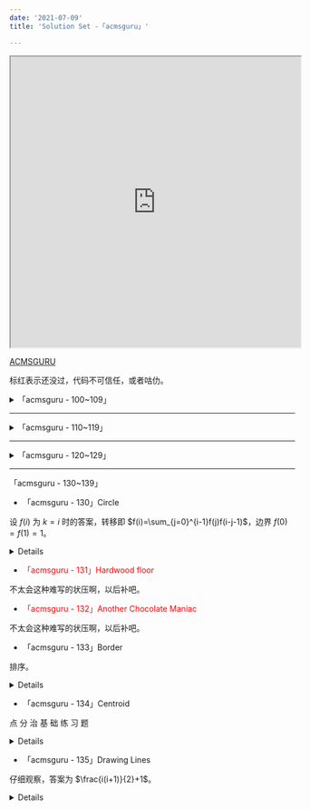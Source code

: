 ```yaml
---
date: '2021-07-09'
title: 'Solution Set -「acmsguru」'

---
```


<iframe height="512" width="512" src="https://www.html5tricks.com/demo/html5-ai-chess/index.html"></iframe>

[ACMSGURU](https://codeforces.com/problemsets/acmsguru/page/5)

标红表示还没过，代码不可信任，或者咕仂。

<details>

<summary>「acmsguru - 100~109」</summary>

- 「acmsguru - 100」A+B

略。

<details>

```cpp
#include<bits/stdc++.h>
using namespace std;
typedef long long ll;
inline ll read()
{
	ll x=0,f=0; char ch=getchar();
	while(ch<'0'||ch>'9') f|=(ch=='-'),ch=getchar();
	while(ch>='0'&&ch<='9') x=x*10+(ch&15),ch=getchar();
	return f?-x:x;
}
signed main()
{
	printf("%d\n",read()+read());
	return 0;
}
```

</details>

- <div style="color:red">「acmsguru - 101」Domino</div>

显然转成图论。把有相同数字的点连边，那么问题就成了找一条路径经过且仅经过每个点一次。找出哈密顿路即可。

但是判断是 NP😭。

重建图，把数字做点，牌做边，然后就成了找欧拉路，直接来。

<details>

```cpp
#include<bits/stdc++.h>
using namespace std;
typedef long long ll;
inline ll read() {
	ll x=0,f=0;
	char ch=getchar();
	while(ch<'0'||ch>'9') f|=(ch=='-'),ch=getchar();
	while(ch>='0'&&ch<='9') x=x*10+(ch&15),ch=getchar();
	return f?-x:x;
}
const int N=200,nds=7;
signed main() {
	int n=read();
	static int a[N],b[N],deg[10],mat[10][10],ans[N],cnt,Ans[N],ANS[N],vis[10],storing[N*2],cntot;
	vector<int> id[10][10];
	for(int i=1; i<=n; ++i) a[i]=read(),b[i]=read(),++mat[++a[i]][++b[i]],++mat[b[i]][a[i]],
		++deg[a[i]],++deg[b[i]],id[a[i]][b[i]].push_back(i),storing[++cntot]=a[i],storing[++cntot]=b[i];
	int tot=0;
	for(int i=1; i<=nds; ++i) (deg[i]&1)&&(++tot);
	if(tot&&tot!=2) return puts("No solution"),0;
	std::function<void(int)> dfs=[&](int x) {
		vis[x]=1;
		for(int i=1; i<=nds; ++i) (mat[x][i])&&(--mat[x][i],--mat[i][x],dfs(i),1);
		ans[++cnt]=x;
	};
	for(int i=1; i<=nds; ++i) if(deg[i]&1) { dfs(i); break; }
	(!cnt)&&(dfs(1),1);
	for(int i=1; i<=cntot; ++i) if(!vis[storing[i]]) return puts("No solution"),0;
	for(int i=1; i<cnt; ++i) {
		if(id[ans[i]][ans[i+1]].size()) Ans[i]=id[ans[i]][ans[i+1]].back(),id[ans[i]][ans[i+1]].pop_back(),ANS[i]=0;
		else if(id[ans[i+1]][ans[i]].size()) Ans[i]=id[ans[i+1]][ans[i]].back(),id[ans[i+1]][ans[i]].pop_back(),ANS[i]=1;
	}
	for(int i=1;i<cnt;++i) printf("%d %c\n",Ans[i],ANS[i]?'-':'+');
	return 0;
}
```

</details>

- 「acmsguru - 102」Coprimes

输出 $n$ 的欧拉函数值。

<details>

```cpp
#include<bits/stdc++.h>
using namespace std;
typedef long long ll;
inline ll read() {
	ll x=0,f=0;
	char ch=getchar();
	while(ch<'0'||ch>'9') f|=(ch=='-'),ch=getchar();
	while(ch>='0'&&ch<='9') x=x*10+(ch&15),ch=getchar();
	return f?-x:x;
}
signed main() {
	ll n=read(),ans=n;
	for(int i=2; i*i<=n; ++i) {
		if(n%i==0) {
			ans-=ans/i;
			for(; n%i==0; n/=i) ;
		}
	}
	if(n>1) ans-=ans/n;
	printf("%lld\n",ans);
	return 0;
}
```

</details>

- 「acmsguru - 103」Traffic Lights

暴难写的最短路板题。

<details>

```cpp
#include<bits/stdc++.h>
using namespace std;
typedef long long ll;
//#define getchar() (p1==p2&&(p2=(p1=buf)+fread(buf,1,1<<21,stdin),p1==p2)?EOF:*p1++)
char buf[1<<21],*p1=buf,*p2=buf;
inline ll read() {
	ll x=0,f=0;
	char ch=getchar();
	while(ch<'0'||ch>'9') f|=(ch=='-'),ch=getchar();
	while(ch>='0'&&ch<='9') x=x*10+(ch&15),ch=getchar();
	return f?-x:x;
}
const int N=400;
int n,m,st,ed,chr[2][2],a[N][N];
struct st {
	int c,t,b,p;
} lts[N];
void qwq(int v,int pr,int k) {
	if(pr<lts[v].t) {
		chr[k][0]=lts[v].c;
		chr[k][1]=lts[v].t-pr;
		return;
	}
	int tmp=(pr-lts[v].t)%(lts[v].b+lts[v].p);
	if(lts[v].c) {
		if(tmp<lts[v].b) chr[k][0]=0,chr[k][1]=lts[v].b-tmp;
		else chr[k][0]=1,chr[k][1]=lts[v].p-tmp+lts[v].b;
	}
	else {
		if(tmp<lts[v].p) chr[k][0]=1,chr[k][1]=lts[v].p-tmp;
		else chr[k][0]=0,chr[k][1]=lts[v].b-tmp+lts[v].p;
	}
}
int qaq(int v,int u,int pr,int f) {
	qwq(v,pr,0),qwq(u,pr,1);
	if(chr[0][0]==chr[1][0]) return 0;
	int tp0=chr[0][1];
	int tp1=chr[1][1];
	if(tp0==tp1) {
		if(f==2) return -1;
		else {
			int tp=qaq(v,u,pr+tp0,f+1);
			if(~tp) return tp+tp0;
			else return -1;
		}
	}
	return min(tp0,tp1);
}
int dis[N],prs[N],vis[N];
signed main() {
	st=read(),ed=read(),n=read(),m=read();
	for(int i=1; i<=n; ++i) {
		char s[10];
		scanf("%s",s);
		lts[i].c=s[0]=='P';
		lts[i].t=read();
		lts[i].b=read();
		lts[i].p=read();
	}
	const int inf=numeric_limits<int>::max();
	for(int i=1; i<=n; ++i) for(int j=1; j<=n; ++j)
		(i^j)&&(a[i][j]=inf);
	for(int i=1,x,y; i<=m; ++i) x=read(),y=read(),a[x][y]=a[y][x]=read();
	int now=st;
	for(int i=0; i<n; ++i) dis[i]=inf;
	for(int i=1; i<=n; ++i)
		(a[now][i]<inf)&&(dis[i]=a[now][i]+qaq(now,i,0,0),prs[i]=now),
		(a[now][i]==inf)&&(dis[i]=inf,prs[i]=0);
	vis[now]=1,prs[now]=0;
	for(int i=1; i<=n; ++i) {
		int k=0,m=inf;
		for(int j=1; j<=n; ++j)
			(!vis[j]&&dis[j]<m)&&(m=dis[k=j]);
		if(!k) break;
		vis[k]=1;
		for(int j=1; j<=n; ++j)
			if(k!=j&&a[k][j]!=inf) {
				int tp=qaq(k,j,dis[k],0);
				if(tp==-1) continue;
				if(dis[j]>dis[k]+tp+a[k][j]) dis[j]=dis[k]+tp+a[k][j],prs[j]=k;
			}
	}
	if(st==ed) printf("0\n%d\n",st);
	else if(dis[ed]==inf) puts("0");
	else {
		printf("%d\n",dis[ed]);
		now=ed; static int pas[N],k;
		while(prs[now]) pas[++k]=prs[now],now=prs[now];
		pas[0]=ed;
		for(int i=k; ~i; --i) printf("%d ",pas[i]);
	}
	return 0;
}
```

</details>

- 「acmsguru - 104」Little shop of flowers

设 $f(i,j)$ 为把前 $i$ 朵花放进前 $j$ 个花筒的最优。

转移即 $f(i,j)=\max\{f(i-1,j),f(i-1,j-1)+a(i,j)\}$，记录路径即可。

<details>

```cpp
#include<bits/stdc++.h>
using namespace std;
typedef long long ll;
inline ll read() {
	ll x=0,f=0;
	char ch=getchar();
	while(ch<'0'||ch>'9') f|=(ch=='-'),ch=getchar();
	while(ch>='0'&&ch<='9') x=x*10+(ch&15),ch=getchar();
	return f?-x:x;
}
const int N=200;
int a[N][N],lst[N][N],dp[N][N],pas[N],tot;
signed main() {
	int n=read(),m=read();
	for(int i=1; i<=n; ++i) for(int j=1; j<=m; ++j) a[i][j]=read();
	memset(dp,-0x3f,sizeof dp);
	for(int i=0; i<=m; ++i) dp[0][i]=0;
	for(int i=1; i<=n; ++i) for(int j=1; j<=m; ++j) {
		if(dp[i][j-1]>dp[i-1][j-1]+a[i][j]) dp[i][j]=dp[i][j-1],lst[i][j]=-1;
		else dp[i][j]=dp[i-1][j-1]+a[i][j],lst[i][j]=1;
	}
	printf("%d\n",dp[n][m]);
	function<void(int,int)> DIGUI=[&](int n,int m) {
		if(n==0) return;
		if(lst[n][m]==1) DIGUI(n-1,m-1),pas[++tot]=m;
		else if(lst[n][m]) DIGUI(n,m-1);
	};
	DIGUI(n,m);
	for(int i=1; i<=tot; ++i) printf("%d ",pas[i]);
	return 0;
}
```

</details>

- 「acmsguru - 105」Div 3

被 $3$ 除的仂分布是 $1,2,0,1,2,0,\dots$。然后答案显然是 $\lfloor\frac{n}{3}\rfloor\times+[n\bmod3=2]$。

<details>

```cpp
#include<bits/stdc++.h>
using namespace std;
typedef long long ll;
inline ll read() {
	ll x=0,f=0;
	char ch=getchar();
	while(ch<'0'||ch>'9') f|=(ch=='-'),ch=getchar();
	while(ch>='0'&&ch<='9') x=x*10+(ch&15),ch=getchar();
	return f?-x:x;
}
signed main() {
	int n=read();
	printf("%d\n",n/3*2+(n%3==2));
	return 0;
}
```

</details>

- 「acmsguru - 106」The equation

拓欧板子，没啥意义蒯仂个代码交了。

<details>

```cpp
#include<iostream>
#include<stdio.h>
#include<algorithm>
#include<iomanip>
#include<cmath>
#include<cstring>
#include<vector>
#define ll long long int
#define mod 1000000007
#define ceils(a,b) ceil(double(a)/double(b))
#define floors(a,b) floor(double(a)/double(b))
using namespace std;
ll extend(ll a,ll b,ll &x,ll &y)
{
    if(b==0){
        x=1;
        y=0;
        return a;
    }
    else{
        ll t=extend(b,a%b,x,y);
        ll c=x;
        x=y;
        y=c-a/b*y;
        return t;
    }
}
int main(){
    ll a,b,c,x1,x2,y1,y2;
    ll x,y,k1,k2,k3,k4,d,g;
    cin>>a>>b>>c>>x1>>x2>>y1>>y2;
    if(!(x1<=x2&&y1<=y2)) cout<<0<<endl;
    else if(a==0&&b==0) cout<<(c==0)*(x2-x1+1)*(y2-y1+1)<<endl;
    else if(a==0){
        y=-c/b;
        cout<<((b*y+c==0)&&(y1<=y&&y<=y2))*(x2-x1+1)<<endl;
    }
    else if(b==0){
        x=-c/a;
        cout<<((a*x+c==0)&&(x1<=x&&x<=x2))*(y2-y1+1)<<endl;
    }
    else{
        g=extend(a,b,x,y);
        if(c%g==0){
            a/=g;b/=g;c/=g;
            x*=-c;y*=-c;
            if(b>0){
                k1=ceils(x1-x,b);
                k2=floors(x2-x,b);
            }
            else{
                k1=ceils(x2-x,b);
                k2=floors(x1-x,b);
            }
            if(a<0){
                k3=ceils(y-y1,a);
                k4=floors(y-y2,a);
            }
            else{
                k3=ceils(y-y2,a);
                k4=floors(y-y1,a);
            }
            ll mi=min(k2,k4);
            ll ma=max(k1,k3);
            if(mi>=ma) cout<<mi-ma+1<<endl;
            else cout<<0<<endl;
        }
        else cout<<0<<endl;
    }
    return 0;
}
```

</details>

- 「acmsguru - 107」987654321 problem

打个表知道 $n\geqslant9$ 时有 $9$ 个解：`111111111;119357639;380642361;388888889;611111111;619357639;880642361;888888889`

然后就考虑往高位填数，填 $1$ 个 $(0,9]$ 和 $n-10$ 个 $[0,9]$，答案显然。

<details>

```cpp
#include<bits/stdc++.h>
using namespace std;
typedef long long ll;
inline ll read() {
	ll x=0,f=0;
	char ch=getchar();
	while(ch<'0'||ch>'9') f|=(ch=='-'),ch=getchar();
	while(ch>='0'&&ch<='9') x=x*10+(ch&15),ch=getchar();
	return f?-x:x;
}
signed main() {
	int n=read();
	if(n<9) puts("0");
	else {
		printf("%d",8*int(pow(9,n!=9)));
		for(int i=1; i<=n-10; ++i) printf("0");
	}
	return 0;
}
```

</details>

- 「acmsguru - 108」Self-numbers 2

可以直接筛出来，然后循环利用卡卡空间，真的是＊＊非要这么卡。

<details>

```cpp
#include<bits/stdc++.h>
using namespace std;
typedef long long ll;
inline ll read() {
	ll x=0,f=0;
	char ch=getchar();
	while(ch<'0'||ch>'9') f|=(ch=='-'),ch=getchar();
	while(ch>='0'&&ch<='9') x=x*10+(ch&15),ch=getchar();
	return f?-x:x;
}
const int N=5100,yu=1000;
struct Item { int x,i; } s[N];
signed main() {
	int m=read(),n=read();
	for(int i=0; i<n; ++i) s[i]=Item{(int)read(),i};
	sort(s,s+n,[](Item a,Item b){return a.x<b.x;});
	static int lt,rt,ans[N]; static bool lst[yu],nxt[yu];
	memset(lst,1,sizeof lst),memset(nxt,1,sizeof nxt);
	for(int i=1; i<=m; ++i) {
		if(i%yu==0) memcpy(lst,nxt,yu),memset(nxt,1,sizeof nxt);
		if(lst[i%yu]) {
			++lt;
			while(s[rt].x==lt) ans[s[rt++].i]=i;
		}
		int tp=0;
		for(int j=i; j; j/=10) tp+=j%10;
		if(tp+(i%yu)>=yu) nxt[(tp+(i%yu))%yu]=0;
		else lst[tp+(i%yu)]=0;
	}
	printf("%d\n",lt);
	for(int i=0; i<n; ++i) printf("%d ",ans[i]);
	return 0;
}
```

</details>

- <div style="color:red">「acmsguru - 109」Magic of David Copperfield II</div>

大约是用 $(i+j)\&1$ 来构造，先跳了。

<details>

```cpp
Oops, something went wrong.
```

</details>

</details>

---

<details>

<summary>「acmsguru - 110~119」</summary>

- <div style="color:red">「acmsguru - 110」Dungeon</div>

计几，不会，爬了。

- 「acmsguru - 111」Very simple problem

二分，高精用 Python。

<details>

```python
n=int(input())
l=0
r=n
ans=-1
while l<=r:
    mid=(l+r)//2
    if mid*mid<=n:
        l=mid+1
        ans=mid
    else:
        r=mid-1
print(ans)
```

</details>

- 「acmsguru - 112」a^b - b^a

没营养。

<details>

```python
a,b=input().split()
a,b=int(a),int(b)
print(a**b-b**a)
```

</details>

- 「acmsguru - 113」Nearly prime numbers

枚举因数，考虑快速判断质数。大数直接判，小数线性筛打表。

<details>

```cpp
#include<bits/stdc++.h>
using namespace std;
typedef long long ll;
inline ll read() {
	ll x=0,f=0;
	char ch=getchar();
	while(ch<'0'||ch>'9') f|=(ch=='-'),ch=getchar();
	while(ch>='0'&&ch<='9') x=x*10+(ch&15),ch=getchar();
	return f?-x:x;
}
signed main() {
	static bool vis[1000100];
	auto Prime=[&](int n=1000000) {
		static int pr[1000100];
		for(int i=2; i<=n; ++i) {
			if(!vis[i]) pr[++pr[0]]=i;
			for(int j=1; j<=pr[0]&&i*pr[j]<=n; ++j) {
				vis[i*pr[j]]=1;
				if(i%pr[j]==0) break;
			}
		}
	};
	Prime();
	auto ck=[&](ll x) {
		if(x<=1000000) return !vis[x];
		for(ll i=2; i*i<=x; ++i)
			if(x%i==0) return false;
		return true;
	};
	for(int T=read(); T; --T) {
		int n=read(),cnt=0;
		for(int i=2; i*i<=n; ++i)
			if(n%i==0) {
				if(ck(i)&&ck(n/i)) {cnt=2; break;}
				else break;
			}
		puts(cnt==2?"Yes":"No");
	}
	return 0;
}
```

</details>

- 「acmsguru - 114」Telecasting station

求解 $\sum|x_{i}-x_{0}|\times p_{i}$，带权中位数即可。

<details>

```cpp
#include<bits/stdc++.h>
using namespace std;
typedef long long ll;
inline ll read() {
	ll x=0,f=0;
	char ch=getchar();
	while(ch<'0'||ch>'9') f|=(ch=='-'),ch=getchar();
	while(ch>='0'&&ch<='9') x=x*10+(ch&15),ch=getchar();
	return f?-x:x;
}
const int N=15100;
struct st {double a; ll b;} s[N]; ll sum,cur;
signed main() {
	int n=read();
	for(int i=0; i<n; ++i) cin>>s[i].a,s[i].b=read(),sum+=s[i].b;
	sort(s,s+n,[](st x,st y){return x.a<y.a;});
	for(int i=0; i<n; ++i) if((cur+=s[i].b)*2>=sum) return printf("%.5f\n",s[i].a),0;
	return 0;
}
```

</details>

- 「acmsguru - 115」Calendar

模拟。

<details>

```cpp
#include<bits/stdc++.h>
using namespace std;
typedef long long ll;
inline ll read() {
	ll x=0,f=0;
	char ch=getchar();
	while(ch<'0'||ch>'9') f|=(ch=='-'),ch=getchar();
	while(ch>='0'&&ch<='9') x=x*10+(ch&15),ch=getchar();
	return f?-x:x;
}
const int dys[13]={0,31,28,31,30,31,30,31,31,30,31,30,31};
signed main() {
    int n=read(),m=read();
    if(n<1||m<1||m>13||n>dys[m]) return puts("Impossible"),0;
    int sum=n;
    for(int i=1; i<m; ++i) sum+=dys[i];
    printf("%d\n",sum%7==0?7:sum%7);
    return 0;
}
```

</details>

- 「acmsguru - 116」Index of super-prime

首先把 Super-Primes 筛出来，然后完全背包记录转移。

<details>

```cpp
#include<bits/stdc++.h>
using namespace std;
typedef long long ll;
inline ll read() {
	ll x=0,f=0;
	char ch=getchar();
	while(ch<'0'||ch>'9') f|=(ch=='-'),ch=getchar();
	while(ch>='0'&&ch<='9') x=x*10+(ch&15),ch=getchar();
	return f?-x:x;
}
const int N=10100;
int prime[N],tot,super[N],cnt,dp[N],lst[N];
signed main() {
    auto shai=[&](int n) {
        static int vis[N];
        for(int i=2; i<=n; ++i) {
            if(!vis[i]) prime[++tot]=i;
            for(int j=1; j<=tot&&prime[j]*i<=n; ++j) {
                vis[i*prime[j]]=1;
                if(i%prime[j]==0) break;
            }
        }
        for(int i=1; i<=tot&&prime[i]<=tot; ++i) super[++cnt]=prime[prime[i]];
    };
    int n=read(); shai(n);
    memset(dp,0x3f,sizeof dp),dp[0]=0;
    for(int i=1; i<=cnt; ++i) for(int j=super[i]; j<=n; ++j)
        (dp[j-super[i]]+1<dp[j])&&(dp[j]=dp[j-super[i]]+1,lst[j]=i);
    if(dp[n]==0x3f3f3f3f) puts("0");
    else {
        printf("%d\n",dp[n]);
        while(n) printf("%d ",super[lst[n]]),n-=super[lst[n]];
    }
    return 0;
}
```

</details>

- 「acmsguru - 117」Counting

快速幂板。

<details>

```cpp
#include<bits/stdc++.h>
using namespace std;
typedef long long ll;
inline ll read() {
	ll x=0,f=0;
	char ch=getchar();
	while(ch<'0'||ch>'9') f|=(ch=='-'),ch=getchar();
	while(ch>='0'&&ch<='9') x=x*10+(ch&15),ch=getchar();
	return f?-x:x;
}
ll QuickPow(ll base,int times,int MOD) {
    ll res=1;
    for(; times; times>>=1,base=base*base%MOD)
        (times&1)&&(res=res*base%MOD);
    return res;
}
signed main() {
    int n=read(),m=read(),k=read(),ans=0;
    for(int i=1; i<=n; ++i) ans+=QuickPow(read(),m,k)==0;
    printf("%d\n",ans);
    return 0;
}
```

</details>

- 「acmsguru - 118」Digital root

首先设 $n=$$\over{a[m]a[m-1]\dots a[1]}$，然后易证 $n\equiv \sum a[i](\operatorname{mod}~9)$。

于是把每个元素模个 $9$，然后就直接可以获得它的 $f(n)$，注意取模后结果为 $0$ 的话其值为 $9$。

也就是说 $f(n)=(n+8)\bmod9+1$，$f(\prod a[i])=(\prod a[i]+8)\bmod9+1$，好算了吧。

<details>

```cpp
#include<bits/stdc++.h>
using namespace std;
typedef long long ll;
inline ll read() {
	ll x=0,f=0;
	char ch=getchar();
	while(ch<'0'||ch>'9') f|=(ch=='-'),ch=getchar();
	while(ch>='0'&&ch<='9') x=x*10+(ch&15),ch=getchar();
	return f?-x:x;
}
signed main() {
    for(int T=read(); T; --T) {
        int n=read(); ll ans=0;
        for(ll i=0,s=1; i<n; ++i) s*=read(),s%=9,ans+=s,ans%=9;
        printf("%lld\n",ans%9?ans%9:9);
    }
    return 0;
}
```

</details>

- 「acmsguru - 119」Magic pairs

显然有循环节，先把 $a,b$ 模 $n$，然后分别的循环节就是 $\frac{n}{\gcd(a,n)},\frac{n}{\gcd(b,n)}$。求个 $\text{lcm}$ 即可。

<details>

```cpp
#include<bits/stdc++.h>
using namespace std;
typedef long long ll;
inline ll read() {
	ll x=0,f=0;
	char ch=getchar();
	while(ch<'0'||ch>'9') f|=(ch=='-'),ch=getchar();
	while(ch>='0'&&ch<='9') x=x*10+(ch&15),ch=getchar();
	return f?-x:x;
}
signed main() {
    ll n=read(),a=read()%n,b=read()%n;
    ll A=n/__gcd(a,n),B=n/__gcd(b,n);
    ll c=A/__gcd(A,B)*B;
    vector<pair<ll,ll>> ans;
    for(ll i=0; i<c; ++i) ans.push_back({a*i%n,b*i%n});
    sort(ans.begin(),ans.end());
    printf("%d\n",int(ans.size()));
    for(auto [x,y]:ans) printf("%lld %lld\n",x,y);
    return 0;
}
```

</details>

</details>

---

<details>

<summary>「acmsguru - 120~129」</summary>

- <div style="color:red">「acmsguru - 120」Archipelago</div>

计几，不会，跳了。

<details>

```cpp
Oops, something went wrong.
```

</details>

- 「acmsguru - 121」Bridges painting

充分暴露出我智商不足。直接 DFS 交替构造。

<details>

```cpp
#include<bits/stdc++.h>
using namespace std;
typedef long long ll;
inline ll read() {
	ll x=0,f=0;
	char ch=getchar();
	while(ch<'0'||ch>'9') f|=(ch=='-'),ch=getchar();
	while(ch>='0'&&ch<='9') x=x*10+(ch&15),ch=getchar();
	return f?-x:x;
}
const int N=200;
vector<int> G[N];
signed main() {
    static int n=read(),deg[N],co[N][N];
    memset(co,-1,sizeof co);
    for(int i=1; i<=n; ++i) for(int x; x=read();) G[i].push_back(x),++deg[i];
    function<void(int,int)> dfs=[&](int x,int c) {
        c^=1;
        for(int y:G[x]) if(co[x][y]==-1) co[x][y]=co[y][x]=c,dfs(y,c),c^=1;
    };
    for(int i=1; i<=n; ++i) if(deg[i]&1) dfs(i,0);
    for(int i=1; i<=n; ++i) dfs(i,0);
    for(int i=1; i<=n; ++i) if(deg[i]>1) {
        bool zr=0,on=0;
        for(int x:G[i]) zr|=(co[i][x]==0),on|=(co[i][x]==1);
        if(!zr||!on) return puts("No solution"),0;
    }
    for(int i=1; i<=n; ++i,puts("0")) for(int x:G[i]) printf("%d ",co[i][x]+1);
    return 0;
}
```

</details>

- <div style="color:red">「acmsguru - 122」The book</div>

Hamilton 回路板题，有空补补这个知识点。

<details>

```cpp
Oops, something went wrong.
```

</details>

- 「acmsguru - 123」The book

？？？这什么智障题？

<details>

```cpp
#include<bits/stdc++.h>
using namespace std;
typedef long long ll;
inline ll read() {
	ll x=0,f=0;
	char ch=getchar();
	while(ch<'0'||ch>'9') f|=(ch=='-'),ch=getchar();
	while(ch>='0'&&ch<='9') x=x*10+(ch&15),ch=getchar();
	return f?-x:x;
}
ll fib[50];
signed main() {
    int n=read();
    fib[1]=fib[2]=1;
    for(int i=3; i<=n; ++i) fib[i]=fib[i-1]+fib[i-2];
    printf("%lld\n",accumulate(fib+1,fib+n+1,0));
    return 0;
}
```

</details>

- <div style="color:red">「acmsguru - 124」Broken line</div>

哪来这么多计算几何！！![](//啧.tk/fn)

<details>

```cpp
// Oops, something went wrong.
```

</details>

- 「acmsguru - 125」Shtirlits

注意到 $F$ 中一定包含 $0$（一定存在至少一个最大值），然后所有 $\forall (i,j),s.t.F(i,j)=0$，可以推出 $G(i,j)=n^{2}$，然后把 $(i,j)$ 周围的非零 $F$ 减一，把变成零的 $F$ 加入零的队伍。

DFS 搜即可。

<details>

```cpp
#include<bits/stdc++.h>
using namespace std;
typedef long long ll;
inline ll read() {
	ll x=0,f=0;
	char ch=getchar();
	while(ch<'0'||ch>'9') f|=(ch=='-'),ch=getchar();
	while(ch>='0'&&ch<='9') x=x*10+(ch&15),ch=getchar();
	return f?-x:x;
}
const int N=50;
int a[N][N],ans[N][N],vis[N][N];
signed main() {
    int n=read(),k=n*n; memset(a,-1,sizeof a);
    queue<pair<int,int>> q;
    for(int i=1; i<=n; ++i) for(int j=1; j<=n; ++j) ((a[i][j]=read())==0)&&(q.push({i,j}),ans[i][j]=k);
    const vector<pair<int,int>> dir{{1,0},{-1,0},{0,1},{0,-1}};
    function<void(int,int,int)> fs=[&](int x,int y,int k) {
        for(auto [dx,dy]:dir) {
            auto [nx,ny]=make_pair(x+dx,y+dy);
            if(a[nx][ny]==0) ans[nx][ny]=k,a[nx][ny]=-1,vis[nx][ny]=1,fs(nx,ny,k);
            else if(a[nx][ny]>0&&!(--a[nx][ny])) q.push({nx,ny});
        }
    };
    for(; q.size(); q.pop(),--k) {
        auto [x,y]=q.front();
        if(!vis[x][y]) vis[x][y]=1,ans[x][y]=k,a[x][y]=-1,fs(x,y,k);
    }
    for(int i=1; i<=n; ++i) for(int j=1; j<=n; ++j) if(!ans[i][j]) return puts("NO SOLUTION"),0;
    for(int i=1; i<=n; ++i,puts("")) for(int j=1; j<=n; ++j) printf("%d ",ans[i][j]);
    return 0;
}
```

</details>

- 「acmsguru - 126」Boxes

结论是 $\frac{a+b}{\gcd(a,b)}$ 是否为 $2^{k}$，如果是答案就是 $k$，否则无解。

不会证明。

<details>

```cpp
#include<bits/stdc++.h>
using namespace std;
typedef long long ll;
inline ll read() {
	ll x=0,f=0;
	char ch=getchar();
	while(ch<'0'||ch>'9') f|=(ch=='-'),ch=getchar();
	while(ch>='0'&&ch<='9') x=x*10+(ch&15),ch=getchar();
	return f?-x:x;
}
int main() {
    ll a=read(),b=read(),g=__gcd(a,b);
    a/=g,b/=g;
    for(ll k=0; k<33; ++k) if((1ll<<k)==a+b) return printf("%d\n",k),0;
    puts("-1");
    return 0;
}
```

</details>

- 「acmsguru - 127」Telephone directory

我看不懂，但我大受震撼。

<details>

```cpp
#include<bits/stdc++.h>
using namespace std;
typedef long long ll;
inline ll read() {
	ll x=0,f=0;
	char ch=getchar();
	while(ch<'0'||ch>'9') f|=(ch=='-'),ch=getchar();
	while(ch>='0'&&ch<='9') x=x*10+(ch&15),ch=getchar();
	return f?-x:x;
}
int cnt[10];
signed main() {
    int k=read(),n=read(),ans=2;
    for(; n--;) ++cnt[read()/1000];
    for(int i=1; i<10; ++i) (cnt[i])&&(((cnt[i]%k==0)&&(ans+=cnt[i]/k)),((cnt[i]%k)&&(ans+=cnt[i]/k+1)));
    printf("%d\n",ans);
    return 0;
}
```

</details>

- <div style="color:red">「acmsguru - 128」Snake</div>

计算几何 ![](//啧.tk//wx)。

<details>

```cpp
Oops, something went wrong.
```

</details>

- <div style="color:red">「acmsguru - 129」Inheritance</div>

这神笔题库哪来这么多计几？？？

<details>

```cpp
Oops, something went wrong.
```

</details>

</details>

---

<!-- <details> -->

<summary>「acmsguru - 130~139」</summary>

- 「acmsguru - 130」Circle

设 $f(i)$ 为 $k=i$ 时的答案，转移即 $f(i)=\sum_{j=0}^{i-1}f(j)f(i-j-1)$，边界 $f(0)=f(1)=1$。

<details>

```cpp
#include<bits/stdc++.h>
using namespace std;
typedef long long ll;
inline ll read() {
	ll x=0,f=0;
	char ch=getchar();
	while(ch<'0'||ch>'9') f|=(ch=='-'),ch=getchar();
	while(ch>='0'&&ch<='9') x=x*10+(ch&15),ch=getchar();
	return f?-x:x;
}
ll dp[50];
signed main() {
    int n=read();
    dp[1]=dp[0]=1;
    for(int i=2; i<=n; ++i)
        for(int j=0; j<i; ++j) dp[i]+=dp[j]*dp[i-j-1];
    printf("%lld %lld\n",dp[n],n+1);
    return 0;
}
```

</details>

- <div style="color:red">「acmsguru - 131」Hardwood floor</div>

不太会这种难写的状压啊，以后补吧。

- <div style="color:red">「acmsguru - 132」Another Chocolate Maniac</div>

不太会这种难写的状压啊，以后补吧。

- 「acmsguru - 133」Border

排序。

<details>

```cpp
#include<bits/stdc++.h>
using namespace std;
typedef long long ll;
#define getchar() (p1==p2&&(p2=(p1=buf)+fread(buf,1,1<<21,stdin),p1==p2)?EOF:*p1++)
char buf[1<<21],*p1=buf,*p2=buf;
inline ll read() {
	ll x=0,f=0;
	char ch=getchar();
	while(ch<'0'||ch>'9') f|=(ch=='-'),ch=getchar();
	while(ch>='0'&&ch<='9') x=x*10+(ch&15),ch=getchar();
	return f?-x:x;
}
const int N=16100;
signed main() {
	int n=read();
	vector<pair<int,int>> vec(n);
	for(auto &[x,y]:vec) x=read(),y=read();
	sort(vec.begin(),vec.end());
	int ans=0,mx=vec.begin()->second;
	for(auto i=0u; i<vec.size(); ++i) (vec[i].second<mx)&&(++ans),(vec[i].second>mx)&&(mx=vec[i].second);
	printf("%d\n",ans);
	return 0;
}
```

</details>

- 「acmsguru - 134」Centroid

点 分 治 基 础 练 习 题

<details>

```cpp
#include<bits/stdc++.h>
using namespace std;
typedef long long ll;
#define getchar() (p1==p2&&(p2=(p1=buf)+fread(buf,1,1<<21,stdin),p1==p2)?EOF:*p1++)
char buf[1<<21],*p1=buf,*p2=buf;
inline ll read() {
	ll x=0,f=0;
	char ch=getchar();
	while(ch<'0'||ch>'9') f|=(ch=='-'),ch=getchar();
	while(ch>='0'&&ch<='9') x=x*10+(ch&15),ch=getchar();
	return f?-x:x;
}
const int N=16100;
int dp[N],n,sz[N],rt;
vector<int> G[N];
void dfs(int x,int las) {
	sz[x]=1; int mx=0;
	for(int y:G[x]) if(y!=las) {
		dfs(y,x),sz[x]+=sz[y];
		dp[x]=max(dp[x],sz[y]);
	}
	dp[x]=max(dp[x],n-sz[x]);
	if(dp[x]<dp[rt]) rt=x;
}
signed main() {
	n=read(),dp[0]=n+1;
	for(int i=1,x,y; i<n; ++i) x=read(),y=read(),G[x].push_back(y),G[y].push_back(x);
	dfs(1,0);
	vector<int> rid;
	for(int i=1; i<=n; ++i) if(dp[i]==dp[rt]) rid.push_back(i);
	printf("%d %d\n",dp[rt],(int)rid.size());
	for(int x:rid) printf("%d ",x);
	return 0;
}
```

</details>

- 「acmsguru - 135」Drawing Lines

仔细观察，答案为 $\frac{i(i+1)}{2}+1$。

<details>

```cpp
#include<bits/stdc++.h>
using namespace std;
typedef long long ll;
#define getchar() (p1==p2&&(p2=(p1=buf)+fread(buf,1,1<<21,stdin),p1==p2)?EOF:*p1++)
char buf[1<<21],*p1=buf,*p2=buf;
inline ll read() {
	ll x=0,f=0;
	char ch=getchar();
	while(ch<'0'||ch>'9') f|=(ch=='-'),ch=getchar();
	while(ch>='0'&&ch<='9') x=x*10+(ch&15),ch=getchar();
	return f?-x:x;
}
signed main() {
	ll tmp=read();
	printf("%lld\n",(tmp+1)*tmp/2+1);
	return 0;
}
```

</details>

</details>